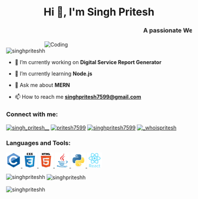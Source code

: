 
<h1 align="center">Hi 👋, I'm Singh Pritesh</h1>
<h3 align="center"><marquee>A passionate Web Developer from India</marquee></h3>
<img align="right" alt="Coding" width="400" src="https://cdn.dribbble.com/users/1059583/screenshots/4171367/coding-freak.gif">

<p align="left"> <img src="https://komarev.com/ghpvc/?username=singhpritesh0&label=Profile%20views&color=0e75b6&style=flat" alt="singhpriteshh" /> </p>

- 🔭 I’m currently working on **Digital Service Report Generator**

- 🌱 I’m currently learning **Node.js**

- 💬 Ask me about **MERN**

- 📫 How to reach me **singhpritesh7599@gmail.com**

<h3 align="left">Connect with me:</h3>
<p align="left">
<a href="https://twitter.com/singh_pritesh__" target="blank"><img align="center" src="https://raw.githubusercontent.com/rahuldkjain/github-profile-readme-generator/master/src/images/icons/Social/twitter.svg" alt="singh_pritesh__" height="30" width="40" /></a>
<a href="https://linkedin.com/in/pritesh7599" target="blank"><img align="center" src="https://raw.githubusercontent.com/rahuldkjain/github-profile-readme-generator/master/src/images/icons/Social/linked-in-alt.svg" alt="pritesh7599" height="30" width="40" /></a>
<a href="https://fb.com/singhpritesh7599" target="blank"><img align="center" src="https://raw.githubusercontent.com/rahuldkjain/github-profile-readme-generator/master/src/images/icons/Social/facebook.svg" alt="singhpritesh7599" height="30" width="40" /></a>
<a href="https://instagram.com/_whoispritesh" target="blank"><img align="center" src="https://raw.githubusercontent.com/rahuldkjain/github-profile-readme-generator/master/src/images/icons/Social/instagram.svg" alt="_whoispritesh" height="30" width="40" /></a>
</p>

<h3 align="left">Languages and Tools:</h3>
<p align="left"> <a href="https://www.cprogramming.com/" target="_blank" rel="noreferrer"> <img src="https://raw.githubusercontent.com/devicons/devicon/master/icons/c/c-original.svg" alt="c" width="40" height="40"/> </a> <a href="https://www.w3schools.com/css/" target="_blank" rel="noreferrer"> <img src="https://raw.githubusercontent.com/devicons/devicon/master/icons/css3/css3-original-wordmark.svg" alt="css3" width="40" height="40"/> </a> <a href="https://www.w3.org/html/" target="_blank" rel="noreferrer"> <img src="https://raw.githubusercontent.com/devicons/devicon/master/icons/html5/html5-original-wordmark.svg" alt="html5" width="40" height="40"/> </a> <a href="https://www.java.com" target="_blank" rel="noreferrer"> <img src="https://raw.githubusercontent.com/devicons/devicon/master/icons/java/java-original.svg" alt="java" width="40" height="40"/> </a> <a href="https://www.python.org" target="_blank" rel="noreferrer"> <img src="https://raw.githubusercontent.com/devicons/devicon/master/icons/python/python-original.svg" alt="python" width="40" height="40"/> </a> <a href="https://reactjs.org/" target="_blank" rel="noreferrer"> <img src="https://raw.githubusercontent.com/devicons/devicon/master/icons/react/react-original-wordmark.svg" alt="react" width="40" height="40"/> </a> </p>

<p><img align="left" src="https://github-readme-stats.vercel.app/api/top-langs?username=singhpriteshh&show_icons=true&locale=en&layout=compact" alt="singhpriteshh" /></p>

<p>&nbsp;<img align="center" src="https://github-readme-stats.vercel.app/api?username=singhpriteshh&show_icons=true&locale=en" alt="singhpriteshh" /></p>

<p><img align="center" src="https://github-readme-streak-stats.herokuapp.com/?user=singhpriteshh&" alt="singhpriteshh" /></p>

